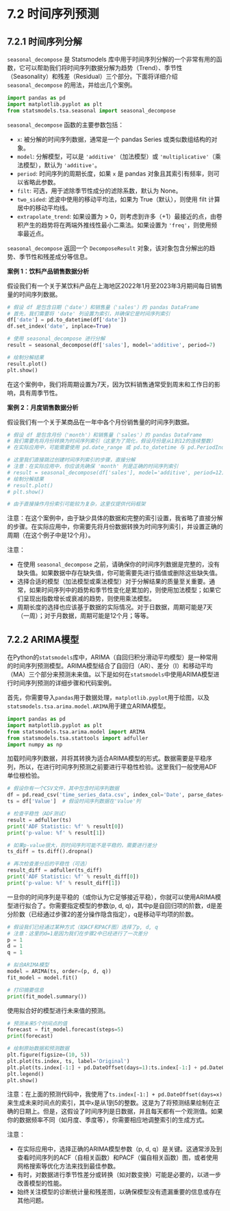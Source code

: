 # 7.2 时间序列预测

## 7.2.1 时间序列分解

`seasonal_decompose` 是 Statsmodels 库中用于时间序列分解的一个非常有用的函数，它可以帮助我们将时间序列数据分解为趋势（Trend）、季节性（Seasonality）和残差（Residual）三个部分。下面将详细介绍 `seasonal_decompose` 的用法，并给出几个案例。

```python
import pandas as pd
import matplotlib.pyplot as plt
from statsmodels.tsa.seasonal import seasonal_decompose
```

`seasonal_decompose` 函数的主要参数包括：

- `x`: 被分解的时间序列数据，通常是一个 pandas Series 或类似数组结构的对象。
- `model`: 分解模型，可以是 `'additive'`（加法模型）或 `'multiplicative'`（乘法模型），默认为 `'additive'`。
- `period`: 时间序列的周期长度，如果 `x` 是 pandas 对象且其索引有频率，则可以省略此参数。
- `filt`: 可选，用于滤除季节性成分的滤除系数，默认为 None。
- `two_sided`: 滤波中使用的移动平均法，如果为 True（默认），则使用 filt 计算居中的移动平均线。
- `extrapolate_trend`: 如果设置为 > 0，则考虑到许多（+1）最接近的点，由卷积产生的趋势将在两端外推线性最小二乘法。如果设置为 `'freq'`，则使用频率最近点。

`seasonal_decompose` 返回一个 `DecomposeResult` 对象，该对象包含分解出的趋势、季节性和残差成分等信息。

**案例 1：饮料产品销售数据分析**

假设我们有一个关于某饮料产品在上海地区2022年1月至2023年3月期间每日销售量的时间序列数据。

```python
# 假设 df 是包含日期（'date'）和销售量（'sales'）的 pandas DataFrame
# 首先，我们需要将 'date' 列设置为索引，并确保它是时间序列索引
df['date'] = pd.to_datetime(df['date'])
df.set_index('date', inplace=True)

# 使用 seasonal_decompose 进行分解
result = seasonal_decompose(df['sales'], model='additive', period=7)

# 绘制分解结果
result.plot()
plt.show()
```

在这个案例中，我们将周期设置为7天，因为饮料销售通常受到周末和工作日的影响，具有周季节性。

**案例 2：月度销售数据分析**

假设我们有一个关于某商品在一年中各个月份销售量的时间序列数据。

```python
# 假设 df 是包含月份（'month'）和销售量（'sales'）的 pandas DataFrame
# 我们需要先将月份转换为时间序列索引（这里为了简化，假设月份是从1到12的连续整数）
# 在实际应用中，可能需要使用 pd.date_range 或 pd.to_datetime 与 pd.PeriodIndex 来创建时间序列索引

# 这里我们直接跳过创建时间序列索引的步骤，直接分解
# 注意：在实际应用中，你应该先确保 'month' 列是正确的时间序列索引
# result = seasonal_decompose(df['sales'], model='additive', period=12)
# 绘制分解结果
# result.plot()
# plt.show()

# 由于直接操作月份索引可能较为复杂，这里仅提供代码框架
```

注意：在这个案例中，由于缺少具体的数据和完整的索引设置，我省略了直接分解的步骤。在实际应用中，你需要先将月份数据转换为时间序列索引，并设置正确的周期（在这个例子中是12个月）。

注意：

- 在使用 `seasonal_decompose` 之前，请确保你的时间序列数据是完整的，没有缺失值。如果数据中存在缺失值，你可能需要先进行插值或删除这些缺失值。
- 选择合适的模型（加法模型或乘法模型）对于分解结果的质量至关重要。通常，如果时间序列中的趋势和季节性变化是累加的，则使用加法模型；如果它们呈现出指数增长或衰减的趋势，则使用乘法模型。
- 周期长度的选择也应该基于数据的实际情况。对于日数据，周期可能是7天（一周）；对于月数据，周期可能是12个月；等等。

## 7.2.2 ARIMA模型

在Python的`statsmodels`库中，ARIMA（自回归积分滑动平均模型）是一种常用的时间序列预测模型。ARIMA模型结合了自回归（AR）、差分（I）和移动平均（MA）三个部分来预测未来值。以下是如何在`statsmodels`中使用ARIMA模型进行时间序列预测的详细步骤和代码案例。

首先，你需要导入`pandas`用于数据处理，`matplotlib.pyplot`用于绘图，以及`statsmodels.tsa.arima.model.ARIMA`用于建立ARIMA模型。

```python
import pandas as pd
import matplotlib.pyplot as plt
from statsmodels.tsa.arima.model import ARIMA
from statsmodels.tsa.stattools import adfuller
import numpy as np
```

加载时间序列数据，并将其转换为适合ARIMA模型的形式。数据需要是平稳序列，所以，在进行时间序列预测之前要进行平稳性检验。这里我们一般使用ADF单位根检验。

```python
# 假设你有一个CSV文件，其中包含时间序列数据
df = pd.read_csv('time_series_data.csv', index_col='Date', parse_dates=True)
ts = df['Value']  # 假设时间序列数据在'Value'列

# 检查平稳性（ADF测试）
result = adfuller(ts)
print('ADF Statistic: %f' % result[0])
print('p-value: %f' % result[1])

# 如果p-value很大，则时间序列可能不是平稳的，需要进行差分
ts_diff = ts.diff().dropna()

# 再次检查差分后的平稳性（可选）
result_diff = adfuller(ts_diff)
print('ADF Statistic: %f' % result_diff[0])
print('p-value: %f' % result_diff[1])
```

一旦你的时间序列是平稳的（或你认为它足够接近平稳），你就可以使用ARIMA模型进行拟合了。你需要指定模型的参数(p, d, q)，其中p是自回归项的阶数，d是差分阶数（已经通过步骤2的差分操作隐含指定），q是移动平均项的阶数。

```python
# 假设我们已经通过某种方式（如ACF和PACF图）选择了p, d, q
# 注意：这里的d=1是因为我们在步骤2中已经进行了一次差分
p = 1
d = 1
q = 1

# 拟合ARIMA模型
model = ARIMA(ts, order=(p, d, q))
fit_model = model.fit()

# 打印摘要信息
print(fit_model.summary())
```

使用拟合好的模型进行未来值的预测。

```python
# 预测未来5个时间点的值
forecast = fit_model.forecast(steps=5)
print(forecast)

# 绘制原始数据和预测数据
plt.figure(figsize=(10, 5))
plt.plot(ts.index, ts, label='Original')
plt.plot(ts.index[-1:] + pd.DateOffset(days=1):ts.index[-1:] + pd.DateOffset(days=6), forecast, label='Forecast', color='red')
plt.legend()
plt.show()
```

注意：在上面的预测代码中，我使用了`ts.index[-1:] + pd.DateOffset(days=x)`来生成未来时间点的索引，其中`x`是从1到5的整数。这是为了将预测结果绘制在正确的日期上。但是，这假设了时间序列是日数据，并且每天都有一个观测值。如果你的数据频率不同（如月度、季度等），你需要相应地调整索引的生成方式。

注意：

- 在实际应用中，选择正确的ARIMA模型参数（p, d, q）是关键。这通常涉及到查看时间序列的ACF（自相关函数）和PACF（偏自相关函数）图，或者使用网格搜索等优化方法来找到最佳参数。
- 有时，对数据进行季节性差分或转换（如对数变换）可能是必要的，以进一步改善模型的性能。
- 始终关注模型的诊断统计量和残差图，以确保模型没有遗漏重要的信息或存在其他问题。